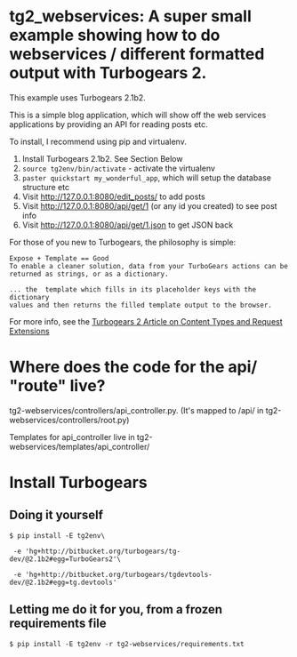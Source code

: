 tg2\_webservices: A super small example showing how to do webservices / different formatted output with Turbogears 2.
===========================================================


This example uses Turbogears 2.1b2. 

This is a simple blog application, which will show off the web services applications by providing an API for reading posts etc.


To install, I recommend using pip and virtualenv.

  1. Install Turbogears 2.1b2. See Section Below
  2. `source tg2env/bin/activate` - activate the virtualenv
  3. `paster quickstart my_wonderful_app`, which will setup the database structure etc
  4. Visit http://127.0.0.1:8080/edit_posts/ to add posts
  5. Visit http://127.0.0.1:8080/api/get/1 (or any id you created) to see post info
  6. Visit http://127.0.0.1:8080/api/get/1.json to get JSON back

For those of you new to Turbogears, the philosophy is simple:
    
    Expose + Template == Good
    To enable a cleaner solution, data from your TurboGears actions can be
    returned as strings, or as a dictionary.
    
    ... the  template which fills in its placeholder keys with the dictionary
    values and then returns the filled template output to the browser.
    
For more info, see the [Turbogears 2 Article on Content Types and Request Extensions](http://turbogears.org/2.0/docs//main/ResponseTypes.html)

Where does the code for the api/ "route" live?
================================

tg2-webservices/controllers/api\_controller.py. (It's mapped to /api/ in
tg2-webservices/controllers/root.py)

Templates for api\_controller live in tg2-webservices/templates/api_controller/

Install Turbogears
=============================

Doing it yourself
-------------------------

    $ pip install -E tg2env\
    
     -e 'hg+http://bitbucket.org/turbogears/tg-dev/@2.1b2#egg=TurboGears2'\
    
     -e 'hg+http://bitbucket.org/turbogears/tgdevtools-dev/@2.1b2#egg=tg.devtools'


Letting me do it for you, from a frozen requirements file
-------------------------

    $ pip install -E tg2env -r tg2-webservices/requirements.txt
